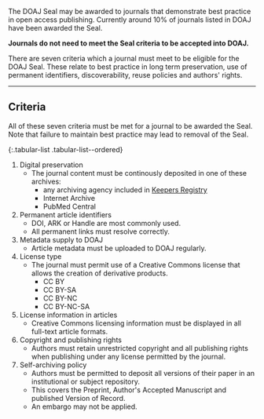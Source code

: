 The DOAJ Seal may be awarded to journals that demonstrate best practice in open access publishing. Currently around 10% of journals listed in DOAJ have been awarded the Seal.

**Journals do not need to meet the Seal criteria to be accepted into DOAJ.**

There are seven criteria which a journal must meet to be eligible for the DOAJ Seal. These relate to best practice in long term preservation, use of permanent identifiers, discoverability, reuse policies and authors' rights.

---

## Criteria

All of these seven criteria must be met for a journal to be awarded the Seal. Note that failure to maintain best practice may lead to removal of the Seal.

{:.tabular-list .tabular-list--ordered}
1. Digital preservation
    - The journal content must be continously deposited in one of these archives:
        - any archiving agency included in [Keepers Registry](https://keepers.issn.org/keepers)
        - Internet Archive
        - PubMed Central
2. Permanent article identifiers
    - DOI, ARK or Handle are most commonly used.
    - All permanent links must resolve correctly.
3. Metadata supply to DOAJ
    - Article metadata must be uploaded to DOAJ regularly.
4. License type
    - The journal must permit use of a Creative Commons license that allows the creation of derivative products.
        - CC BY
        - CC BY-SA
        - CC BY-NC
        - CC BY-NC-SA
5. License information in articles
    - Creative Commons licensing information must be displayed in all full-text article formats.
6. Copyright and publishing rights
    -  Authors must retain unrestricted copyright and all publishing rights when publishing under any license permitted by the journal.
7. Self-archiving policy
    - Authors must be permitted to deposit all versions of their paper in an institutional or subject repository.
    - This covers the Preprint, Author's Accepted Manuscript and published Version of Record.
    - An embargo may not be applied.
